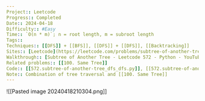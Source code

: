 ```yaml
---
Project:: Leetcode
Progress:: Completed
Date:: 2024-04-18
Difficulty:: #Easy 
Time:: `O(n * m)`; n = root length, m = subroot length
Tags:: 
Techniques:: [[DFS]] + [[BFS]], [[DFS]] + [[DFS]], [[Backtracking]]
Sites:: [Leetcode](https://leetcode.com/problems/subtree-of-another-tree/description/)
Walkthrough:: [Subtree of Another Tree - Leetcode 572 - Python - YouTube](https://www.youtube.com/watch?v=E36O5SWp-LE)
Related problems:: [[100. Same Tree]]
Code:: [[572.subtree-of-another-tree_dfs_dfs.py]], [[572.subtree-of-another-tree_dfs_bfs.py]]
Note:: Combination of tree traversal and [[100. Same Tree]]
---
```


![[Pasted image 20240418210304.png]]

